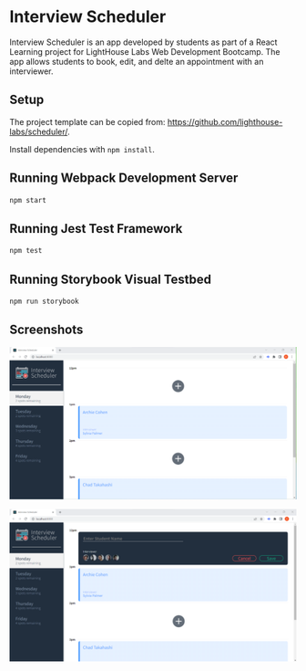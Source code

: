 # Interview Scheduler
Interview Scheduler is an app developed by students as part of a React Learning project for LightHouse Labs Web Development Bootcamp.
The app allows students to book, edit, and delte an appointment with an interviewer.

## Setup
The project template can be copied from: https://github.com/lighthouse-labs/scheduler/.

Install dependencies with `npm install`.

## Running Webpack Development Server

```sh
npm start
```

## Running Jest Test Framework

```sh
npm test
```

## Running Storybook Visual Testbed

```sh
npm run storybook
```

## Screenshots
!["Homepage"](https://github.com/habeshongo/scheduler/blob/master/screenshots/Screenshot%202023-06-24%20173718.png)

!["Adding an interview"](https://github.com/habeshongo/scheduler/blob/master/screenshots/Screenshot%202023-06-24%20173759.png)